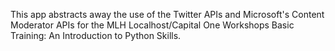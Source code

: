 This app abstracts away the use of the Twitter APIs and Microsoft's Content Moderator APIs for the MLH Localhost/Capital One Workshops Basic Training: An Introduction to Python Skills.